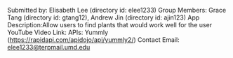 Submitted by: Elisabeth Lee (directory id: elee1233)
Group Members: Grace Tang (directory id: gtang12), Andrew Jin (directory id: ajin123)
App Description:Allow users to find plants that would work well for the user 
YouTube Video Link: 
APIs: Yummly (https://rapidapi.com/apidojo/api/yummly2/)
Contact Email: elee1233@terpmail.umd.edu